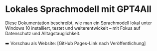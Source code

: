 # Lokales Sprachmodell mit GPT4All

Diese Dokumentation beschreibt, wie man ein Sprachmodell lokal unter Windows 10 installiert, testet und weiterentwickelt – mit Fokus auf Datenschutz und Alltagstauglichkeit.

➡️ Vorschau als Website: [GitHub Pages-Link nach Veröffentlichung]
